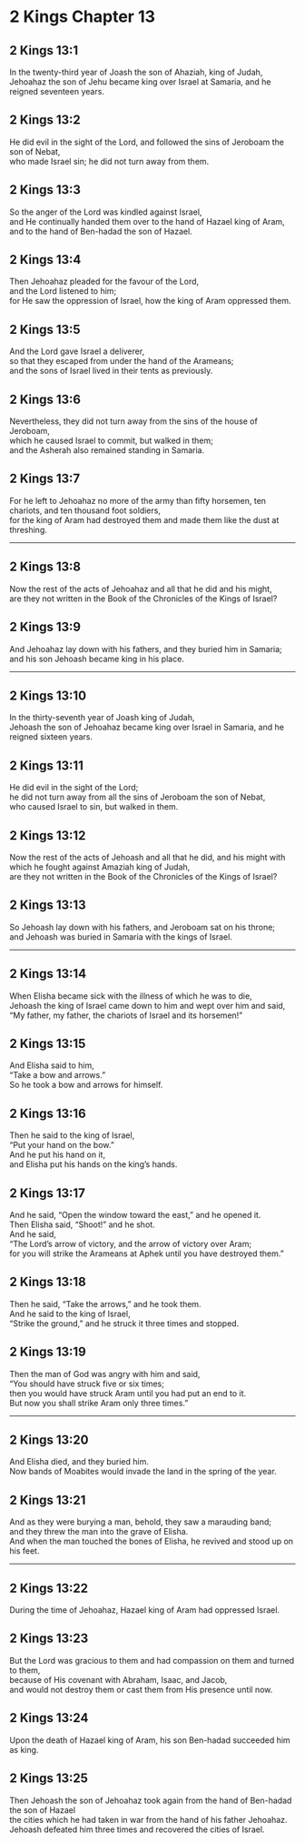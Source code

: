 # 2 Kings Chapter 13

## 2 Kings 13:1

In the twenty-third year of Joash the son of Ahaziah, king of Judah,  
Jehoahaz the son of Jehu became king over Israel at Samaria, and he reigned seventeen years.

## 2 Kings 13:2

He did evil in the sight of the Lord, and followed the sins of Jeroboam the son of Nebat,  
who made Israel sin; he did not turn away from them.

## 2 Kings 13:3

So the anger of the Lord was kindled against Israel,  
and He continually handed them over to the hand of Hazael king of Aram,  
and to the hand of Ben-hadad the son of Hazael.

## 2 Kings 13:4

Then Jehoahaz pleaded for the favour of the Lord,  
and the Lord listened to him;  
for He saw the oppression of Israel, how the king of Aram oppressed them.

## 2 Kings 13:5

And the Lord gave Israel a deliverer,  
so that they escaped from under the hand of the Arameans;  
and the sons of Israel lived in their tents as previously.

## 2 Kings 13:6

Nevertheless, they did not turn away from the sins of the house of Jeroboam,  
which he caused Israel to commit, but walked in them;  
and the Asherah also remained standing in Samaria.

## 2 Kings 13:7

For he left to Jehoahaz no more of the army than fifty horsemen, ten chariots, and ten thousand foot soldiers,  
for the king of Aram had destroyed them and made them like the dust at threshing.

---

## 2 Kings 13:8

Now the rest of the acts of Jehoahaz and all that he did and his might,  
are they not written in the Book of the Chronicles of the Kings of Israel?

## 2 Kings 13:9

And Jehoahaz lay down with his fathers, and they buried him in Samaria;  
and his son Jehoash became king in his place.

---

## 2 Kings 13:10

In the thirty-seventh year of Joash king of Judah,  
Jehoash the son of Jehoahaz became king over Israel in Samaria, and he reigned sixteen years.

## 2 Kings 13:11

He did evil in the sight of the Lord;  
he did not turn away from all the sins of Jeroboam the son of Nebat,  
who caused Israel to sin, but walked in them.

## 2 Kings 13:12

Now the rest of the acts of Jehoash and all that he did, and his might with which he fought against Amaziah king of Judah,  
are they not written in the Book of the Chronicles of the Kings of Israel?

## 2 Kings 13:13

So Jehoash lay down with his fathers, and Jeroboam sat on his throne;  
and Jehoash was buried in Samaria with the kings of Israel.

---

## 2 Kings 13:14

When Elisha became sick with the illness of which he was to die,  
Jehoash the king of Israel came down to him and wept over him and said,  
“My father, my father, the chariots of Israel and its horsemen!”

## 2 Kings 13:15

And Elisha said to him,  
“Take a bow and arrows.”  
So he took a bow and arrows for himself.

## 2 Kings 13:16

Then he said to the king of Israel,  
“Put your hand on the bow.”  
And he put his hand on it,  
and Elisha put his hands on the king’s hands.

## 2 Kings 13:17

And he said, “Open the window toward the east,” and he opened it.  
Then Elisha said, “Shoot!” and he shot.  
And he said,  
“The Lord’s arrow of victory, and the arrow of victory over Aram;  
for you will strike the Arameans at Aphek until you have destroyed them.”

## 2 Kings 13:18

Then he said, “Take the arrows,” and he took them.  
And he said to the king of Israel,  
“Strike the ground,” and he struck it three times and stopped.

## 2 Kings 13:19

Then the man of God was angry with him and said,  
“You should have struck five or six times;  
then you would have struck Aram until you had put an end to it.  
But now you shall strike Aram only three times.”

---

## 2 Kings 13:20

And Elisha died, and they buried him.  
Now bands of Moabites would invade the land in the spring of the year.

## 2 Kings 13:21

And as they were burying a man, behold, they saw a marauding band;  
and they threw the man into the grave of Elisha.  
And when the man touched the bones of Elisha, he revived and stood up on his feet.

---

## 2 Kings 13:22

During the time of Jehoahaz, Hazael king of Aram had oppressed Israel.

## 2 Kings 13:23

But the Lord was gracious to them and had compassion on them and turned to them,  
because of His covenant with Abraham, Isaac, and Jacob,  
and would not destroy them or cast them from His presence until now.

## 2 Kings 13:24

Upon the death of Hazael king of Aram, his son Ben-hadad succeeded him as king.

## 2 Kings 13:25

Then Jehoash the son of Jehoahaz took again from the hand of Ben-hadad the son of Hazael  
the cities which he had taken in war from the hand of his father Jehoahaz.  
Jehoash defeated him three times and recovered the cities of Israel.
